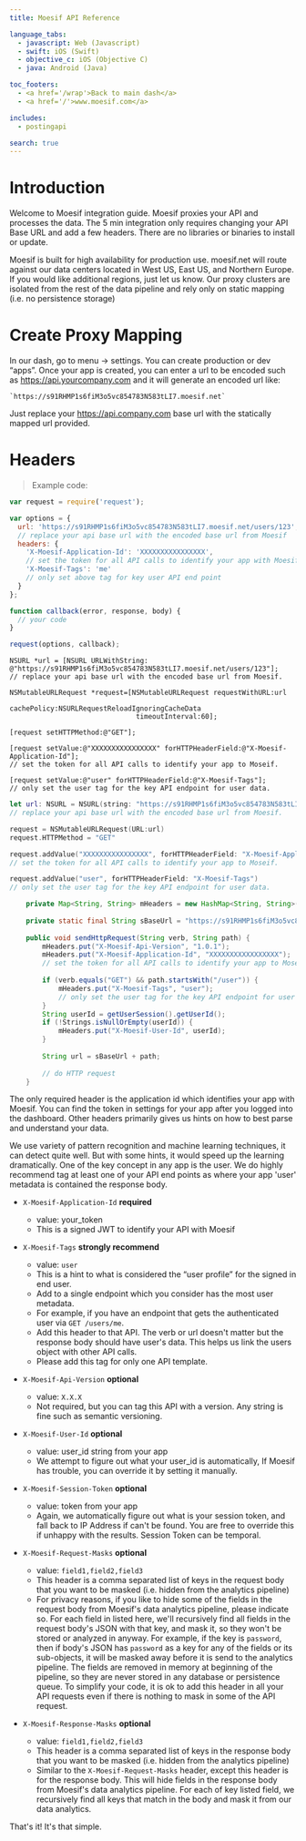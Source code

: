 ```yaml
---
title: Moesif API Reference

language_tabs:
  - javascript: Web (Javascript)
  - swift: iOS (Swift)
  - objective_c: iOS (Objective C)
  - java: Android (Java)

toc_footers:
  - <a href='/wrap'>Back to main dash</a>
  - <a href='/'>www.moesif.com</a>

includes: 
  - postingapi

search: true
---
```


# Introduction

Welcome to Moesif integration guide. Moesif proxies your API and processes the data.
The 5 min integration only requires changing your API Base URL and add a few headers.
There are no libraries or binaries to install or update.

<p>Moesif is built for high availability for production use.
moesif.net will route against our data centers located in West US, East US, and Northern Europe.
If you would like additional regions, just let us know.
Our proxy clusters are isolated from the rest of the data pipeline and rely only on static mapping
(i.e. no persistence storage)

# Create Proxy Mapping

In our dash, go to menu -> settings. You can create production or dev “apps”. Once your app is created,
you can enter a url to be encoded such as https://api.yourcompany.com and it will generate
an encoded url like:

    `https://s91RHMP1s6fiM3o5vc854783N583tLI7.moesif.net`

Just replace your https://api.company.com base url with the statically mapped url
provided. 

# Headers

> Example code:

```javascript
var request = require('request');

var options = {
  url: 'https://s91RHMP1s6fiM3o5vc854783N583tLI7.moesif.net/users/123',
  // replace your api base url with the encoded base url from Moesif 
  headers: {
    'X-Moesif-Application-Id': 'XXXXXXXXXXXXXXXX',
    // set the token for all API calls to identify your app with Moesif 
    'X-Moesif-Tags': 'me' 
    // only set above tag for key user API end point
  }
};

function callback(error, response, body) {
  // your code
}

request(options, callback);
```

```objective_c
NSURL *url = [NSURL URLWithString: @"https://s91RHMP1s6fiM3o5vc854783N583tLI7.moesif.net/users/123"];
// replace your api base url with the encoded base url from Moesif. 

NSMutableURLRequest *request=[NSMutableURLRequest requestWithURL:url 
                               cachePolicy:NSURLRequestReloadIgnoringCacheData 
                               timeoutInterval:60];

[request setHTTPMethod:@"GET"];

[request setValue:@"XXXXXXXXXXXXXXXX" forHTTPHeaderField:@"X-Moesif-Application-Id"];
// set the token for all API calls to identify your app to Moseif.  

[request setValue:@"user" forHTTPHeaderField:@"X-Moesif-Tags"];
// only set the user tag for the key API endpoint for user data. 
```

```swift
let url: NSURL = NSURL(string: "https://s91RHMP1s6fiM3o5vc854783N583tLI7.moesif.net/users/123")!
// replace your api base url with the encoded base url from Moesif. 

request = NSMutableURLRequest(URL:url)
request.HTTPMethod = "GET"

request.addValue("XXXXXXXXXXXXXXXX", forHTTPHeaderField: "X-Moesif-Application-Id")
// set the token for all API calls to identify your app to Moseif. 

request.addValue("user", forHTTPHeaderField: "X-Moesif-Tags")
// only set the user tag for the key API endpoint for user data. 
```

```java
    private Map<String, String> mHeaders = new HashMap<String, String>();
    
    private static final String sBaseUrl = "https://s91RHMP1s6fiM3o5vc854783N583tLI7.moesif.net";
    
    public void sendHttpRequest(String verb, String path) {
        mHeaders.put("X-Moesif-Api-Version", "1.0.1");
        mHeaders.put("X-Moesif-Application-Id", "XXXXXXXXXXXXXXXXX");
        // set the token for all API calls to identify your app to Moseif. 
        
        if (verb.equals("GET") && path.startsWith("/user")) {
            mHeaders.put("X-Moesif-Tags", "user");
            // only set the user tag for the key API endpoint for user data. 
        }
        String userId = getUserSession().getUserId();
        if (!Strings.isNullOrEmpty(userId)) {
            mHeaders.put("X-Moesif-User-Id", userId);
        }
        
        String url = sBaseUrl + path;
        
        // do HTTP request
    }
```

The only required header is the application id which identifies
your app with Moesif.
You can find the token in settings for your app after you logged into the dashboard.
Other headers primarily gives us hints on how to best parse and understand your data. 

We use variety of pattern recognition and
machine learning techniques, it can detect quite well. But with some hints,
it would speed up the learning dramatically. One of the key concept in any app is the user.
We do highly recommend tag at least one of your API end points as where your
app 'user' metadata is contained the response body. 

- `X-Moesif-Application-Id` **required**

  - value: your_token 
  - This is a signed JWT to identify your API with Moesif
  
- `X-Moesif-Tags` **strongly recommend**

  - value: `user` 
  - This is a hint to what is considered the “user profile” for the signed in end user. 
  - Add to a single endpoint which you consider has the most user metadata.
  - For example, if you have an endpoint that gets the authenticated user via `GET /users/me`.
  - Add this header to that API. The verb or url doesn't matter but the response body should have
    user's data. This helps us link the users object with other API calls. </li>
  - Please add this tag for only one API template. </li>
 
    
- `X-Moesif-Api-Version` **optional** 

  - value: `X.X.X`
  - Not required, but you can tag this API with a version. Any string is fine
such as semantic versioning.
  
- `X-Moesif-User-Id` **optional**

  - value: user_id string from your app 
  - We attempt to figure out what your user_id is automatically, If Moesif has trouble,
    you can override it by setting it manually.
  
- `X-Moesif-Session-Token` **optional**
  
  - value: token from your app
  - Again, we automatically figure out what is your session token, and fall back to IP Address 
    if can't be found. You are free to override this if unhappy with
    the results. Session Token can be temporal.

- `X-Moesif-Request-Masks` **optional**
  
  - value: `field1,field2,field3`
  - This header is a comma separated list of keys in the request body that you want to be masked (i.e. hidden from the analytics pipeline)
  - For privacy reasons, if you like to hide some of the fields in the request body from Moesif's data analytics pipeline, please indicate so. For each field in listed here, we'll recursively find all fields in the request body's JSON with that key, and mask it, so they won't be stored or analyzed in anyway. For example, if the key is `password`, then if body's JSON has `password` as a key for any of the fields or its sub-objects, it will be masked away before it is send to the analytics pipeline. The fields are removed in memory at beginning of the pipeline, so they are never stored in any database or persistence queue. To simplify your code, it is ok to add this header in all your API requests even if there is nothing to mask in some of the API request. 
  
- `X-Moesif-Response-Masks` **optional**
  
  - value: `field1,field2,field3`
  - This header is a comma separated list of keys in the response body that you want to be masked (i.e. hidden from the analytics pipeline)
  - Similar to the `X-Moesif-Request-Masks` header, except this header is for the response body. This will hide fields in the response body from Moesif's data analytics pipeline. For each of key listed field, we recursively find all keys that match in the body and mask it from our data analytics. 

<aside class="success">
That's it! It's that simple. 
</aside>

